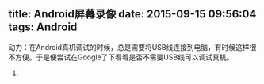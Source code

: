 title: Android屏幕录像
date: 2015-09-15 09:56:04
tags: Android
---

动力：在Android真机调试的时候，总是需要将USB线连接到电脑，有时候这样很不方便。于是便尝试在Google了下看看是否不需要USB线可以调试真机。

1. 